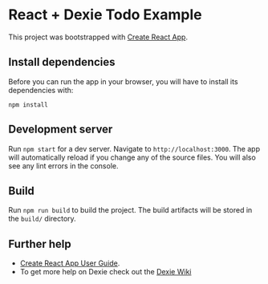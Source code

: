 # React + Dexie Todo Example

This project was bootstrapped with [Create React App](https://github.com/facebookincubator/create-react-app).

## Install dependencies

Before you can run the app in your browser, you will have to install its dependencies with:

```
npm install
```

## Development server

Run `npm start` for a dev server. Navigate to `http://localhost:3000`. The app will automatically reload if you change any of the source files. You will also see any lint errors in the console.

## Build

Run `npm run build` to build the project. The build artifacts will be stored in the `build/` directory.

## Further help

* [Create React App User Guide](https://github.com/facebookincubator/create-react-app/blob/master/packages/react-scripts/template/README.md).
* To get more help on Dexie check out the [Dexie Wiki](https://github.com/dfahlander/Dexie.js/wiki)
